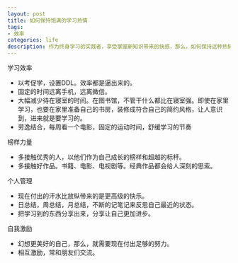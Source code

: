```yaml
---
layout: post
title: 如何保持饱满的学习热情
tags:
- 效率
categories: life
description: 作为终身学习的实践者，享受掌握新知识带来的快感，那么，如何保持这种热情呢？
---
```


学习效率
* 以考促学，设置DDL。效率都是逼出来的。
* 固定的时间远离手机，远离微信。
* 大幅减少待在寝室的时间。在图书馆，不管干什么都比在寝室强。即使在家里学习，也要在家里准备自己的书房，装修成符合自己的简约风格，让人意识到，进来就是要学习的。
* 劳逸结合，每周看一个电影，固定的运动时间，舒缓学习的节奏

榜样力量
* 多接触优秀的人，以他们作为自己成长的榜样和超越的标杆。
* 多接触好作品。书籍、电影、电视剧等。经典作品都会给人深刻的思索。

个人管理
* 现在付出的汗水比放纵带来的是更高级的快乐。
* 日总结，周总结，月总结，不断的记笔记来反思自己最近的状态。
* 把学习到的东西分享出来，分享让自己更加进步。

自我激励
* 幻想更美好的自己，那么，就需要现在付出足够的努力。
* 相互激励，常和朋友们交流。
